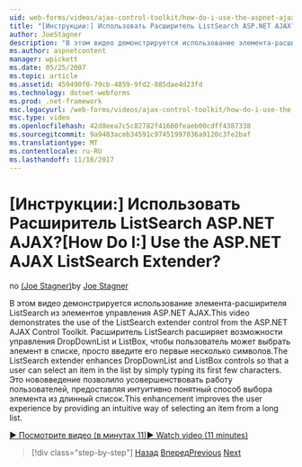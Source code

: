 ```yaml
---
uid: web-forms/videos/ajax-control-toolkit/how-do-i-use-the-aspnet-ajax-listsearch-extender
title: "[Инструкции:] Использовать Расширитель ListSearch ASP.NET AJAX? | Документы Майкрософт"
author: JoeStagner
description: "В этом видео демонстрируется использование элемента-расширителя ListSearch из элементов управления ASP.NET AJAX. Расширитель ListSearch улучшает DropDownList и L...."
ms.author: aspnetcontent
manager: wpickett
ms.date: 05/25/2007
ms.topic: article
ms.assetid: 459490f0-79cb-4859-9fd2-885dae4d23fd
ms.technology: dotnet-webforms
ms.prod: .net-framework
msc.legacyurl: /web-forms/videos/ajax-control-toolkit/how-do-i-use-the-aspnet-ajax-listsearch-extender
msc.type: video
ms.openlocfilehash: 42d8eea7c5c82782f41600feaeb00cdff4387338
ms.sourcegitcommit: 9a9483aceb34591c97451997036a9120c3fe2baf
ms.translationtype: MT
ms.contentlocale: ru-RU
ms.lasthandoff: 11/10/2017
---
```

<a name="how-do-i-use-the-aspnet-ajax-listsearch-extender"></a><span data-ttu-id="e22ad-105">[Инструкции:] Использовать Расширитель ListSearch ASP.NET AJAX?</span><span class="sxs-lookup"><span data-stu-id="e22ad-105">[How Do I:] Use the ASP.NET AJAX ListSearch Extender?</span></span>
====================
<span data-ttu-id="e22ad-106">по [(Joe Stagner)](https://github.com/JoeStagner)</span><span class="sxs-lookup"><span data-stu-id="e22ad-106">by [Joe Stagner](https://github.com/JoeStagner)</span></span>

<span data-ttu-id="e22ad-107">В этом видео демонстрируется использование элемента-расширителя ListSearch из элементов управления ASP.NET AJAX.</span><span class="sxs-lookup"><span data-stu-id="e22ad-107">This video demonstrates the use of the ListSearch extender control from the ASP.NET AJAX Control Toolkit.</span></span> <span data-ttu-id="e22ad-108">Расширитель ListSearch расширяет возможности управления DropDownList и ListBox, чтобы пользователь может выбрать элемент в списке, просто введите его первые несколько символов.</span><span class="sxs-lookup"><span data-stu-id="e22ad-108">The ListSearch extender enhances DropDownList and ListBox controls so that a user can select an item in the list by simply typing its first few characters.</span></span> <span data-ttu-id="e22ad-109">Это нововведение позволило усовершенствовать работу пользователей, предоставляя интуитивно понятный способ выбора элемента из длинный список.</span><span class="sxs-lookup"><span data-stu-id="e22ad-109">This enhancement improves the user experience by providing an intuitive way of selecting an item from a long list.</span></span>

[<span data-ttu-id="e22ad-110">&#9654; Посмотрите видео (в минутах 11)</span><span class="sxs-lookup"><span data-stu-id="e22ad-110">&#9654; Watch video (11 minutes)</span></span>](https://channel9.msdn.com/Blogs/ASP-NET-Site-Videos/how-do-i-use-the-aspnet-ajax-listsearch-extender)

>[!div class="step-by-step"]
<span data-ttu-id="e22ad-111">[Назад](how-do-i-use-the-aspnet-ajax-nobot-control.md)
[Вперед](how-do-i-use-the-pagingbulletedlist-extender-control.md)</span><span class="sxs-lookup"><span data-stu-id="e22ad-111">[Previous](how-do-i-use-the-aspnet-ajax-nobot-control.md)
[Next](how-do-i-use-the-pagingbulletedlist-extender-control.md)</span></span>
